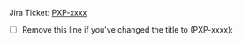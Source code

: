 Jira Ticket: [PXP-xxxx](https://ctds-planx.atlassian.net/browse/PXP-xxxx)
- [ ] Remove this line if you've changed the title to (PXP-xxxx): <title>
<!--
Make sure to follow the DEV guidelines (https://gen3.org/resources/developer/dev-introduction/) before asking for review.

- Describe what this pull request does.
- Add short descriptive bullet points for each section if relevant. Keep in mind that they will be parsed automatically to generate official release notes.
- Test manually.
- Maintain or increase the test coverage (if relevant).
- Update the documentation, or justify if not needed.

-->

### New Features


### Breaking Changes


### Bug Fixes


### Improvements


### Dependency updates


### Deployment changes
<!-- This section should only contain important things devops should know when updating service versions. -->
